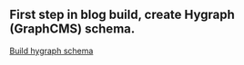 ## First step in blog build, create Hygraph (GraphCMS) schema.
[Build hygraph schema](https://hygraph.com/)
